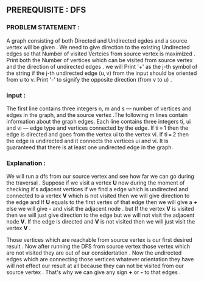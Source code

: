 ## PREREQUISITE : DFS 

### PROBLEM STATEMENT : 

A graph consisting of both Directed and Undirected egdes and a source vertex will be given . We need to give direction to the existing Undirected edges so that Number of visited
Vertcies from source vertex is maximized . Print both the Number of vertices which can be visited from source vertex and the direction of undirected edges . we will Print '+' as 
the j-th symbol of the string if the j-th undirected edge (u, v) from the input should be oriented from u to v. Print '-' to signify the opposite direction (from v to u) .

### input :
The first line contains three integers n, m and s  — number of vertices and edges in the graph, and the source vertex .The following m lines contain information about the graph 
edges. Each line contains three integers ti, ui and vi — edge type and vertices connected by the edge. If ti = 1 then the edge is directed and goes from the vertex ui to the 
vertex vi. If ti = 2 then the edge is undirected and it connects the vertices ui and vi.
It is guaranteed that there is at least one undirected edge in the graph.

### Explanation : 
We will run a dfs from our source vertex and see how far we can go during the traversal . Suppose if we visit a vertex **U** now during the moment of checking it's adjacent 
vertices if we find a edge which is undirected and connected to a vertex **V** which is not visited then we will give direction to the edge and If **U** equals to the first vertex 
of that edge then we will give a **+** else we will give **-** and visit the adjacent node . but If the vertex **V** is visited then we will just give direction to the edge but 
we will not visit the adjacent node **V**. If the edge is directed and **V** is not visited then we will just visit the vertex **V** .

Those vertices which are reachable from source vertex is our first desired result .
Now after running the DFS from source vertex those vertex which are not visited they are out of our considertation . Now the undirected edges which are connecting those vertices
whatever orientation they have will not effect our result at all because they can not be visited from our source vertex . That's why we can give any sign **+** or **-** to that 
edges .
